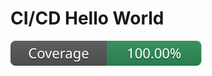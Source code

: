 # CI/CD Hello World
[![test](https://github.com/amoculescu/ci_cd_helloworld/blob/gh-pages/coverage.svg)](https://amoculescu.github.io/ci_cd_helloworld/)
